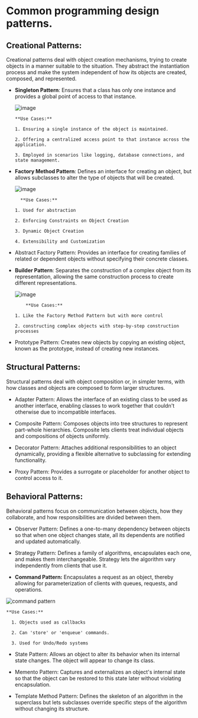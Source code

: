 # Common programming design patterns.

## Creational Patterns:
Creational patterns deal with object creation mechanisms, trying to create objects in a manner suitable to the situation. They abstract the instantiation process and make the system independent of how its objects are created, composed, and represented.

- **Singleton Pattern**: Ensures that a class has only one instance and provides a global point of access to that instance.
  
  ![image](https://github.com/Kooroshoo/Design-Patterns/assets/26629624/ce344f35-22dd-4566-a0a9-5b87b3417807)

      **Use Cases:**
  
      1. Ensuring a single instance of the object is maintained.

      2. Offering a centralized access point to that instance across the application.
  
      3. Employed in scenarios like logging, database connections, and state management.


- **Factory Method Pattern**: Defines an interface for creating an object, but allows subclasses to alter the type of objects that will be created.

  ![image](https://github.com/Kooroshoo/Design-Patterns/assets/26629624/bb8357b1-e2a6-487c-b808-041f0072e0c9)

        **Use Cases:**
  
      1. Used for abstraction

      2. Enforcing Constraints on Object Creation
  
      3. Dynamic Object Creation

      4. Extensibility and Customization


- Abstract Factory Pattern: Provides an interface for creating families of related or dependent objects without specifying their concrete classes.

- **Builder Pattern**: Separates the construction of a complex object from its representation, allowing the same construction process to create different representations.

  ![image](https://github.com/Kooroshoo/Design-Patterns/assets/26629624/7f4519e3-e50c-4bb0-b8f9-5eae7547d61f)


          **Use Cases:**
  
      1. Like the Factory Method Pattern but with more control 

      2. constructing complex objects with step-by-step construction processes
  

- Prototype Pattern: Creates new objects by copying an existing object, known as the prototype, instead of creating new instances.
  

## Structural Patterns:
Structural patterns deal with object composition or, in simpler terms, with how classes and objects are composed to form larger structures.

- Adapter Pattern: Allows the interface of an existing class to be used as another interface, enabling classes to work together that couldn't otherwise due to incompatible interfaces.

- Composite Pattern: Composes objects into tree structures to represent part-whole hierarchies. Composite lets clients treat individual objects and compositions of objects uniformly.

- Decorator Pattern: Attaches additional responsibilities to an object dynamically, providing a flexible alternative to subclassing for extending functionality.

- Proxy Pattern: Provides a surrogate or placeholder for another object to control access to it.
  

## Behavioral Patterns:
Behavioral patterns focus on communication between objects, how they collaborate, and how responsibilities are divided between them.

- Observer Pattern: Defines a one-to-many dependency between objects so that when one object changes state, all its dependents are notified and updated automatically.

- Strategy Pattern: Defines a family of algorithms, encapsulates each one, and makes them interchangeable. Strategy lets the algorithm vary independently from clients that use it.

- **Command Pattern:** Encapsulates a request as an object, thereby allowing for parameterization of clients with queues, requests, and operations.

![command pattern](https://github.com/Kooroshoo/Design-Patterns/assets/26629624/abdb7e73-3b29-4fd8-ab88-5a4780cdbd54)

    **Use Cases:**
  
      1. Objects used as callbacks
  
      2. Can 'store' or 'enqueue' commands.
  
      3. Used for Undo/Redo systems
    
- State Pattern: Allows an object to alter its behavior when its internal state changes. The object will appear to change its class.

- Memento Pattern: Captures and externalizes an object's internal state so that the object can be restored to this state later without violating encapsulation.

- Template Method Pattern: Defines the skeleton of an algorithm in the superclass but lets subclasses override specific steps of the algorithm without changing its structure.





